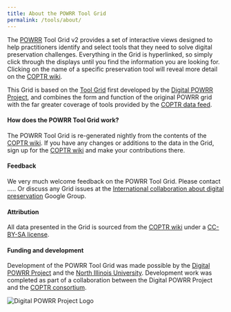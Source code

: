 ```yaml
---
title: About the POWRR Tool Grid
permalink: /tools/about/
---
```

The [POWRR](http://digitalpowrr.niu.edu/) Tool Grid v2 provides a set of interactive views designed to help practitioners identify and select tools that they need to solve digital preservation challenges. Everything in the Grid is hyperlinked, so simply click through the displays until you find the information you are looking for. Clicking on the name of a specific preservation tool will reveal more detail on the [COPTR wiki](http://coptr.digipres.org/).

This Grid is based on the [Tool Grid](http://digitalpowrr.niu.edu/tool-grid/) first developed by the [Digital POWRR Project](http://digitalpowrr.niu.edu/), and combines the form and function of the original POWRR grid with the far greater coverage of tools provided by the [COPTR data feed](http://coptr.digipres.org/Using_the_COPTR_data_feed).

#### How does the POWRR Tool Grid work?
The POWRR Tool Grid is re-generated nightly from the contents of the [COPTR wiki](http://coptr.digipres.org/). If you have any changes or additions to the data in the Grid, sign up for the [COPTR wiki](http://coptr.digipres.org/) and make your contributions there.

#### Feedback
We very much welcome feedback on the POWRR Tool Grid. Please contact ..... Or discuss any Grid issues at the [International collaboration about digital preservation](https://groups.google.com/forum/#!forum/digipres) Google Group.

#### Attribution
All data presented in the Grid is sourced from the [COPTR wiki](http://coptr.digipres.org/) under a [CC-BY-SA license](https://creativecommons.org/licenses/by-sa/3.0/).

#### Funding and development
Development of the POWRR Tool Grid was made possible by the [Digital POWRR Project](http://digitalpowrr.niu.edu/) and the [North Illinois University](http://niu.edu/). Development work was completed as part of a collaboration between the Digital POWRR Project and the [COPTR consortium](http://coptr.digipres.org/Why%3F_What%3F_Who%3F_The_COPTR_FAQ).

![Digital POWRR Project Logo](http://coptr.digipres.org/images/3/3f/POWRRlogo.jpg "Digital POWRR Project Logo")
